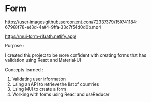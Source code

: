 # Form

https://user-images.githubusercontent.com/72337379/150741184-67988f78-ed3d-4a84-9ffa-33c7f54d0d0b.mp4

https://mui-form-rifaath.netlify.app/

Purpose : 

I created this project to be more confident with creating forms that has validation using React and Material-UI

Concepts learned : 

1. Validating user information
2. Using an API to retrieve the list of countries
3. Using MUI to create a form
4. Working with forms using React and useReducer



